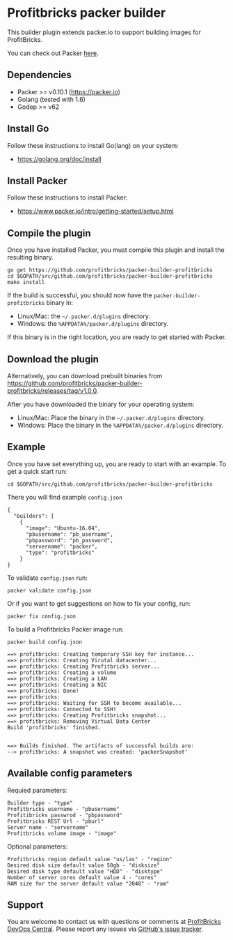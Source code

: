 # Profitbricks packer builder

This builder plugin extends packer.io to support building images for ProfitBricks. 

You can check out Packer [here](https://packer.io).


## Dependencies
* Packer >= v0.10.1 (https://packer.io)
* Golang (tested with 1.6) 
* Godep >= v62


## Install Go

Follow these instructions to install Go(lang) on your system:
* https://golang.org/doc/install

## Install Packer

Follow these instructions to install Packer: 
* https://www.packer.io/intro/getting-started/setup.html

## Compile the plugin

Once you have installed Packer, you must compile this plugin and install the
resulting binary.

```shell
go get https://github.com/profitbricks/packer-builder-profitbricks
cd $GOPATH/src/github.com/profitbricks/packer-builder-profitbricks
make install
```

If the build is successful, you should now have the `packer-builder-profitbricks`
binary in:

* Linux/Mac: the `~/.packer.d/plugins` directory.
* Windows: the `%APPDATA%/packer.d/plugins` directory.

If this binary is in the right location, you are ready to get started with Packer.

## Download the plugin

Alternatively, you can download prebuilt binaries from https://github.com/profitbricks/packer-builder-profitbricks/releases/tag/v1.0.0. 

After you have downloaded the binary for your operating system:

* Linux/Mac: Place the binary in the  `~/.packer.d/plugins` directory.
* Windows: Place the binary in the `%APPDATA%/packer.d/plugins` directory.

## Example

Once you have set everything up, you are ready to start with an example.
To get a quick start run:

```shell
cd $GOPATH/src/github.com/profitbricks/packer-builder-profitbricks
```

There you will find example `config.json`

```
{
  "builders": [
    {
      "image": "Ubuntu-16.04",
      "pbusername": "pb_username",
      "pbpassword": "pb_password",
      "servername": "packer",
      "type": "profitbricks"
    }
}
```

To validate `config.json` run:

```shell
packer validate config.json
```

Or if you want to get suggestions on how to fix your config, run:

```shell
packer fix config.json
```

To build a Profitbricks Packer image run: 

```shell
packer build config.json

==> profitbricks: Creating temporary SSH key for instance...
==> profitbricks: Creating Virutal datacenter...
==> profitbricks: Creating Profitbricks server...
==> profitbricks: Creating a volume
==> profitbricks: Creating a LAN
==> profitbricks: Creating a NIC
==> profitbricks: Done!
==> profitbricks:
==> profitbricks: Waiting for SSH to become available...
==> profitbricks: Connected to SSH!
==> profitbricks: Creating Profitbricks snapshot...
==> profitbricks: Removing Virtual Data Center
Build 'profitbricks' finished.


==> Builds finished. The artifacts of successful builds are:
--> profitbricks: A snapshot was created: 'packerSnapshot'

```

## Available config parameters

Requied parameters:

```shell
Builder type - "type" 
Profitbricks username - "pbusername"
Profitibricks passwrod - "pbpassword"
Profitbricks REST Url - "pburl"
Server name - "servername"
Profitbricks volume image - "image"
```

Optional parameters:

```shell
Profitbricks region default value "us/las" - "region"
Desired disk size default value 50gb - "disksize"
Desired disk type default value "HDD" - "disktype"
Number of server cores default value 4 - "cores"
RAM size for the server default value "2048" - "ram"
```

## Support

You are welcome to contact us with questions or comments at [ProfitBricks DevOps Central](https://devops.profitbricks.com/). Please report any issues via [GitHub's issue tracker](https://github.com/profitbricks/docker-machine-driver-profitbricks/issues).

